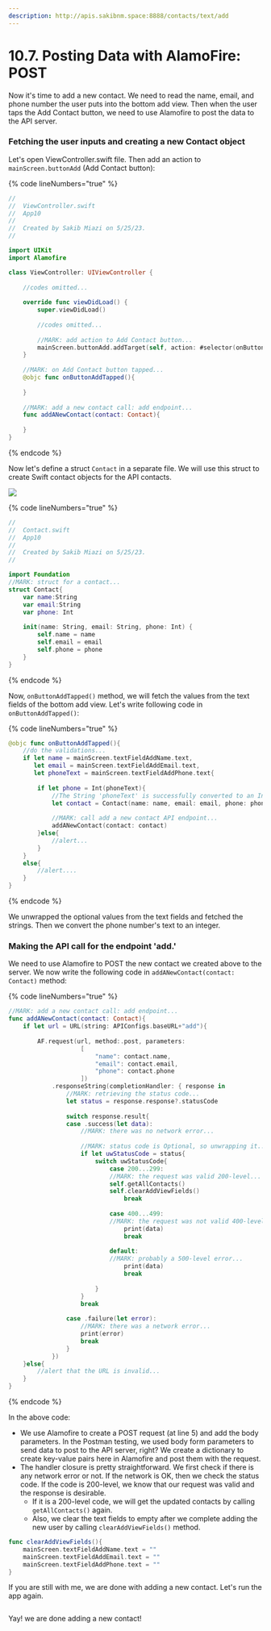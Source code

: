 ```yaml
---
description: http://apis.sakibnm.space:8888/contacts/text/add
---
```


# 10.7. Posting Data with AlamoFire: POST

Now it's time to add a new contact. We need to read the name, email, and phone number the user puts into the bottom add view. Then when the user taps the Add Contact button, we need to use Alamofire to post the data to the API server.

### Fetching the user inputs and creating a new Contact object

Let's open ViewController.swift file. Then add an action to `mainScreen.buttonAdd` (Add Contact button):

{% code lineNumbers="true" %}
```swift
//
//  ViewController.swift
//  App10
//
//  Created by Sakib Miazi on 5/25/23.
//

import UIKit
import Alamofire

class ViewController: UIViewController {
    
    //codes omitted...
    
    override func viewDidLoad() {
        super.viewDidLoad()
        
        //codes omitted...
        
        //MARK: add action to Add Contact button...
        mainScreen.buttonAdd.addTarget(self, action: #selector(onButtonAddTapped), for: .touchUpInside)
    }
    
    //MARK: on Add Contact button tapped...
    @objc func onButtonAddTapped(){
        
    }
    
    //MARK: add a new contact call: add endpoint...
    func addANewContact(contact: Contact){
        
    }
}
```
{% endcode %}

Now let's define a struct `Contact` in a separate file. We will use this struct to create Swift contact objects for the API contacts.

![](<../.gitbook/assets/Screenshot 2023-05-25 at 11.08.19 PM (1).png>)

{% code lineNumbers="true" %}
```swift
//
//  Contact.swift
//  App10
//
//  Created by Sakib Miazi on 5/25/23.
//

import Foundation
//MARK: struct for a contact...
struct Contact{
    var name:String
    var email:String
    var phone: Int
    
    init(name: String, email: String, phone: Int) {
        self.name = name
        self.email = email
        self.phone = phone
    }
}
```
{% endcode %}

Now, `onButtonAddTapped()` method, we will fetch the values from the text fields of the bottom add view. Let's write following code in `onButtonAddTapped()`:

{% code lineNumbers="true" %}
```swift
@objc func onButtonAddTapped(){
    //do the validations...
    if let name = mainScreen.textFieldAddName.text,
       let email = mainScreen.textFieldAddEmail.text,
       let phoneText = mainScreen.textFieldAddPhone.text{
        
        if let phone = Int(phoneText){
            //The String 'phoneText' is successfully converted to an Int...
            let contact = Contact(name: name, email: email, phone: phone)
            
            //MARK: call add a new contact API endpoint...
            addANewContact(contact: contact)
        }else{
            //alert...
        }
    }
    else{
        //alert....
    }
}
```
{% endcode %}

We unwrapped the optional values from the text fields and fetched the strings. Then we convert the phone number's text to an integer.

### Making the API call for the endpoint 'add.'

We need to use Alamofire to POST the new contact we created above to the server. We now write the following code in `addANewContact(contact: Contact)` method:

{% code lineNumbers="true" %}
```swift
//MARK: add a new contact call: add endpoint...
func addANewContact(contact: Contact){
    if let url = URL(string: APIConfigs.baseURL+"add"){
        
        AF.request(url, method:.post, parameters:
                    [
                        "name": contact.name,
                        "email": contact.email,
                        "phone": contact.phone
                    ])
            .responseString(completionHandler: { response in
                //MARK: retrieving the status code...
                let status = response.response?.statusCode
                
                switch response.result{
                case .success(let data):
                    //MARK: there was no network error...
                    
                    //MARK: status code is Optional, so unwrapping it...
                    if let uwStatusCode = status{
                        switch uwStatusCode{
                            case 200...299:
                            //MARK: the request was valid 200-level...
                            self.getAllContacts()
                            self.clearAddViewFields()
                                break
                    
                            case 400...499:
                            //MARK: the request was not valid 400-level...
                                print(data)
                                break
                    
                            default:
                            //MARK: probably a 500-level error...
                                print(data)
                                break
                    
                        }
                    }
                    break
                    
                case .failure(let error):
                    //MARK: there was a network error...
                    print(error)
                    break
                }
            })
    }else{
        //alert that the URL is invalid...
    }
}
```
{% endcode %}

In the above code:

* We use Alamofire to create a POST request (at line 5) and add the body parameters. In the Postman testing, we used body form parameters to send data to post to the API server, right? We create a dictionary to create key-value pairs here in Alamofire and post them with the request.
* The handler closure is pretty straightforward. We first check if there is any network error or not. If the network is OK, then we check the status code. If the code is 200-level, we know that our request was valid and the response is desirable.
  * If it is a 200-level code, we will get the updated contacts by calling `getAllContacts()` again.
  * Also, we clear the text fields to empty after we complete adding the new user by calling `clearAddViewFields()` method.

```swift
func clearAddViewFields(){
    mainScreen.textFieldAddName.text = ""
    mainScreen.textFieldAddEmail.text = ""
    mainScreen.textFieldAddPhone.text = ""
}
```

If you are still with me, we are done with adding a new contact. Let's run the app again.

<figure><img src="../.gitbook/assets/10.seven (1).gif" alt=""><figcaption></figcaption></figure>

Yay! we are done adding a new contact!

